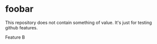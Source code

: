 foobar
======

This repository does not contain something of value. It's just for testing github features.

Feature B
